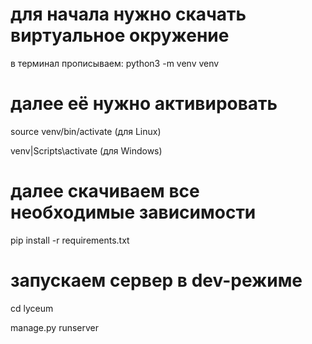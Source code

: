 # для начала нужно скачать виртуальное окружение

в терминал прописываем:
python3 -m venv venv

# далее её нужно активировать

source venv/bin/activate (для Linux)

venv|Scripts\activate (для Windows)

# далее скачиваем все необходимые зависимости

pip install -r requirements.txt

# запускаем сервер в dev-режиме

cd lyceum

manage.py runserver
